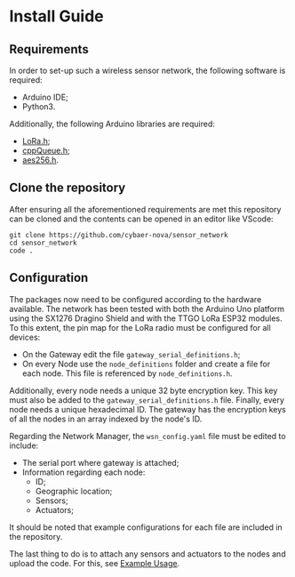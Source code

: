 # Install Guide

## Requirements

In order to set-up such a wireless sensor network, the following software is required:

- Arduino IDE;
- Python3.

Additionally, the following Arduino libraries are required:

- [LoRa.h](https://github.com/sandeepmistry/arduino-LoRa);
- [cppQueue.h](https://github.com/SMFSW/Queue);
- [aes256.h](https://github.com/ilvn/aes256).

## Clone the repository

After ensuring all the aforementioned requirements are met this repository can be cloned and the contents can be opened in an editor like VScode:

    git clone https://github.com/cybaer-nova/sensor_network
    cd sensor_network
    code .

## Configuration

The packages now need to be configured according to the hardware available. The network has been tested with both the Arduino Uno platform using the SX1276 Dragino Shield and with the TTGO LoRa ESP32 modules. To this extent, the pin map for the LoRa radio must be configured for all devices:

- On the Gateway edit the file `gateway_serial_definitions.h`;
- On every Node use the `node_definitions` folder and create a file for each node. This file is referenced by `node_definitions.h`.

Additionally, every node needs a unique 32 byte encryption key. This key must also be added to the `gateway_serial_definitions.h` file. Finally, every node needs a unique hexadecimal ID. The gateway has the encryption keys of all the nodes in an array indexed by the node's ID.

Regarding the Network Manager, the `wsn_config.yaml` file must be edited to include:

- The serial port where gateway is attached;
- Information regarding each node:
    - ID;
    - Geographic location;
    - Sensors;
    - Actuators;

It should be noted that example configurations for each file are included in the repository.

The last thing to do is to attach any sensors and actuators to the nodes and upload the code. For this, see [Example Usage](https://cybaer-nova.github.io/sensor_network_docs/pages/example_usage/).